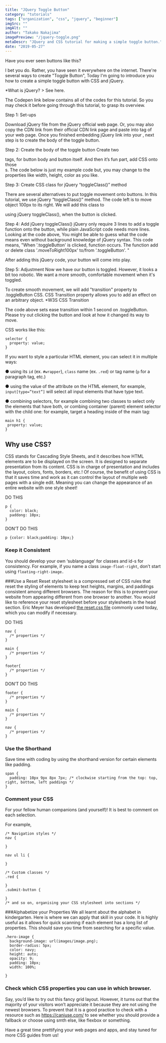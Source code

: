 ```yaml
---
title: "JQuery Toggle Button"
category: "tutorials"
tags: ["organization", "css", "jquery", "beginner"]
imgSrc: ""
imgAlt: ""
author: "Takako Nakajima"
imagePreview: "/jquery-toggle.png"
metaDescr: "JQuery and CSS tutorial for making a simple toggle button."
date: "2019-05-27"
---
```

Have you ever seen buttons like this?

I bet you do. Rather, you have seen it everywhere on the internet.
There're several ways to create "Toggle Button",
Today I'm going to introduce you how to create a simple toggle button with CSS and jQuery.

*What is jQuery? > See here.

The Codepen link below contains all of the codes for this tutorial.
So you may check it before going through this tutorial, to grasp its overview.

Step 1: Set-ups

Download jQuery file from the jQuery official web page.
Or, you may also copy the CDN link from their official CDN link page and paste into <head> tag of your web page.
Once you finished embedding jQuery link into your <head>, next step is to create the body of the toggle button.

Step 2: Create the body of the toggle button
Create two <div> tags, for button body and button itself.
And then it’s fun part, add CSS onto those <div>s.
The code below is just my example code but, you may change to the properties like width, height, color as you like.

Step 3: Create CSS class for jQuery “toggleClass()” method

There are several alternatives to put toggle movement onto buttons.
In this tutorial, we use jQuery “toggleClass()” method.
The code left is to move object 100px to its right.
We will add this class to <div class="toggleButton"> using jQuery toggleClass(), when the button is clicked.

Step 4: Add jQuery toggleClass()
jQuery only require 3 lines to add a toggle function onto the button, while plain JavaScript code needs more lines.
Looking at the code above, You might be able to guess what the code means even without background knowledge of jQuery syntax.
This code means,
"When '.toggleButton' is clicked, function occurs. The function add or delete class '.moveToRight100px' to/from '.toggleButton'. "

After adding this jQuery code, your button will come into play.

Step 5: Adjustment
Now we have our button is toggled.
However, it looks a bit too robotic.
We want a more smooth, comfortable movement when it's toggled.

To create smooth movement, we will add "transition" property to .toggleButton CSS.
CSS Transition property allows you to add an effect on an arbitrary object.
*W3S CSS Transition

The code above sets ease transition within 1 second on .toggleButton. 
Please try out clicking the button and look at how it changed its way to move.



CSS works like this:
<pre class="language-css"><code class="language-css">selector {
  property: value;
}
</code></pre>
If you want to style a particular HTML element, you can select it in multiple ways:

 <span class="red mr3">●</span> using its <code>id</code> (ex. <code>#wrapper</code>), <code>class</code> name (ex. <code>.red</code>) or tag name (<code>p</code> for a paragraph tag, etc.)

 <span class="red mr3">●</span> using the value of the attribute on the HTML element, for example,  <code>input[type=”text”]</code> will select all input elements that have type text.

 <span class="red mr3">●</span> combining selectors, for example combining two classes to select only the elements that have both, or combing container (parent) element selector with the child one: for example, target a heading inside of the main tag:
 <pre class="language-css"><code>main h1 {
 property: value;
}</code></pre>

## Why use CSS?

CSS stands for Cascading Style Sheets, and it describes how HTML elements are to be displayed on the screen.  It is designed to separate presentation from its content. CSS is in charge of presentation and includes the layout, colors, fonts, borders, etc.! Of course, the benefit of using CSS is that it saves time and work as it can control the layout of multiple web pages with a single edit. Meaning you can change the appearance of an entire website with one style sheet!

DO THIS
<pre class="bg-washed-green pa3">
<code class="language-css">p {
  color: black;
  paddong: 10px;
}
</code></pre>

DON’T DO THIS

<pre class="bg-washed-red pa3">
<code class="language-css">p {color: black;padding: 10px;}
</code></pre>

### Keep it Consistent
You should develop your own ‘sublanguage’ for classes and id-s for consistency.  For example, if you name a class <code>image-float-right</code>, don’t start using <code>floating-right-image.</code>

###Use a Reset
Reset stylesheet is a compressed set of CSS rules that reset the styling of elements to keep text heights, margins, and paddings consistent among different browsers. The reason for this is to prevent your website from appearing different from one browser to another. You would like to reference your reset stylesheet before your stylesheets in the head section. Eric Meyer has developed <a target="_blank" rel="noopener noreferrer" href="https://meyerweb.com/eric/tools/css/reset/reset.css" title="link to the Eric Meyer reset.css file">the reset.css file</a> commonly used today, which you can modify if necessary.



DO THIS
<pre class="bg-washed-green pa3"><code class="language-css">nav {
  /* properties */
}

main {
  /* properties */
}

footer{
  /* properties */
}</code></pre>

DON’T DO THIS

<pre class="bg-washed-red pa3"><code class="language-css">footer {
  /* properties */
}

main {
  /* properties */
}

nav {
  /* properties */
}</code></pre>


### Use the Shorthand
Save time with coding by using the shorthand version for certain elements like padding.
<pre class="language-css"><code class="language-css">span {
  padding: 10px 9px 8px 7px; /* clockwise starting from the top: top, right, bottom, left paddings */
}</code></pre>

### Comment your CSS
For your fellow human companions (and yourself)! It is best to comment on each selection.

For example,

<pre class="language-css"><code class="language-css">/* Navigation styles */
nav {

}

nav ul li {

}

/* Custom classes */
.red {

}
.submit-button {

}
/* and so on, organising your CSS stylesheet into sections */
</code></pre>

###Alphabetize your Properties
We all learnt about the alphabet in kindergarten. Here is where we can apply that skill in your code. It is highly useful as it allows for quick scanning if each element has a long list of properties. This should save you time from searching for a specific value.
<pre class="language-css"><code class="language-css">.hero-image {
  background-image: url(images/image.png);
  border-radius: 5px;
  color: navy;
  height: auto;
  opacity: 9;
  padding: 10px;
  width: 100%;

}</code></pre>

### Check which CSS properties you can use in which browser.
Say, you’d like to try out this fancy grid layout. However, it turns out that the majority of your visitors won’t appreciate it because they are not using the newest browsers. To prevent that it is a good practice to check with a resource such as <a href="https://caniuse.com/" title="Can I use some CSS property" target="_blank" rel="noopener noreferrer">https://caniuse.com/</a> to see whether you should provide a fallback or choose using smth else, like flexbox or something.

Have a great time prettifying your web pages and apps, and stay tuned for more CSS guides from us!

